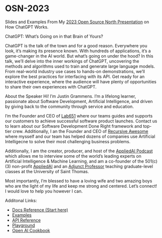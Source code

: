 # OSN-2023
Slides and Examples From My [2023 Open Source North Presentation](https://opensourcenorth.com/) on How ChatGPT Works.

ChatGPT: What’s Going on in that Brain of Yours?

ChatGPT is the talk of the town and for a good reason. Everywhere you look, it’s making its presence known. With hundreds of applications, it’s a game-changer in the AI world. But what’s going on under the hood? In this talk, we’ll delve into the inner workings of ChatGPT, uncovering the methods and algorithms used to train and generate large language models. From real-world industry use cases to hands-on demonstrations, we’ll explore the best practices for interfacing with its API. Get ready for an interactive experience, where the audience will have plenty of opportunities to share their own experiences with ChatGPT. 

About the Speaker
Hi! I’m Justin Grammens. I’m a lifelong learner, passionate about Software Development, Artificial Intelligence, and driven by giving back to the community through service and education. 
 
I’m the Founder and CEO of [Lab651](https://lab651.com) where our teams guides and supports our customers to achieve successful software product launches. Contact us to learn about our Software Development Done Right framework and top-tier crew. Additionally, I an the Founder and CEO of [Recursive Awesome](https://recursiveawesome.com) where mysself and our team has helped dozens of companies use Artificial Intelligecne to solve their most challenging business problems.
 
Additionally, I am the creator, producer, and host of the [AppliedAI Podcast](https://podcast.appliedai.mn) which allows me to interview some of the world’s leading experts on Artificial Intelligence & Machine Learning, and am a co-founder of the 501(c)(3) non-profit [AppliedAI](https://appliedai.mn) and an [Adjunct Professor](https://software.stthomas.edu/about/faculty-staff/biography/justin-grammens/) teaching graduate-level classes at the University of Saint Thomas.
 
Most importantly, I’m blessed to have a loving wife and two amazing boys who are the light of my life and keep me strong and centered. Let’s connect! I would love to help you however I can.

Additonal Links:

* [Docs Reference (Start here)](https://platform.openai.com/docs/introduction)
* [Examples](https://platform.openai.com/examples)
* [API Reference](https://platform.openai.com/docs/api-reference)
* [Playground](https://platform.openai.com/playground)
* [Open AI Cookbook](https://github.com/openai/openai-cookbook)
